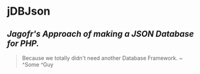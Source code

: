 # jDBJson
*Jagofr's Approach of making a JSON Database for PHP.*
---
> Because we totally didn't need another Database Framework. 
~ ^Some ^Guy